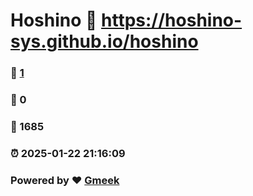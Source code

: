 # Hoshino :link: https://hoshino-sys.github.io/hoshino 
### :page_facing_up: [1](https://hoshino-sys.github.io/hoshino/tag.html) 
### :speech_balloon: 0 
### :hibiscus: 1685 
### :alarm_clock: 2025-01-22 21:16:09 
### Powered by :heart: [Gmeek](https://github.com/Meekdai/Gmeek)

